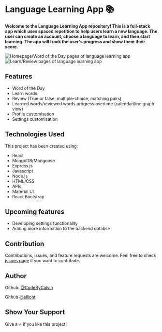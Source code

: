 # Language Learning App 📚

<strong>Welcome to the Language Learning App repository! This is a full-stack app which uses spaced repetition to help users learn a new language. The user can create an account, choose a language to learn, and then start learning. The app will track the user's progress and show them their score.</strong>

![Homepage/Word of the Day pages of language learning app](https://i.imgur.com/HEeTr5F.png)
![Learn/Review pages of language learning app](https://i.imgur.com/yGKWDGK.png)

## Features

- Word of the Day
- Learn words
- Review (True or false, multiple-choice, matching pairs)
- Learned words/reviewed words progress overtime (calendar/line graph view)
- Profile customisation
- Settings customisation

## Technologies Used

This project has been created using:

- React
- MongoDB/Mongoose
- Express.js
- Javascript
- Node.js
- HTML/CSS
- APIs
- Material UI
- React Bootstrap
  
## Upcoming features
- Developing settings functionality
- Adding more information to the backend databse

## Contribution

Contributions, issues, and feature requests are welcome. Feel free to check [issues page](https://github.com/CodeByCalvin/Jigsaw-Puzzle-Tracker/issues) if you want to contribute.

## Author

Github: [@CodeByCalvin](https://github.com/CodeByCalvin)

Github [@ellioht](https://github.com/ellioht)

## Show Your Support

Give a ⭐️ if you like this project!
